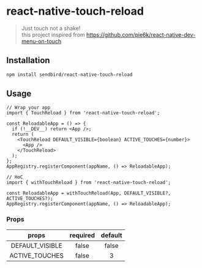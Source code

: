 # react-native-touch-reload

> Just touch not a shake! <br/>
> this project inspired from https://github.com/pie6k/react-native-dev-menu-on-touch

## Installation

```sh
npm install sendbird/react-native-touch-reload
```

## Usage

```tsx
// Wrap your app
import { TouchReload } from 'react-native-touch-reload';

const ReloadableApp = () => {
  if (!__DEV__) return <App />;
  return (
    <TouchReload DEFAULT_VISIBLE={boolean} ACTIVE_TOUCHES={number}>
      <App />
    </TouchReload>
  );
};
AppRegistry.registerComponent(appName, () => ReloadableApp);
```

```tsx
// HoC
import { withTouchReload } from 'react-native-touch-reload';

const ReloadableApp = withTouchReload(App, DEFAULT_VISIBLE?, ACTIVE_TOUCHES?);
AppRegistry.registerComponent(appName, () => ReloadableApp);
```

### Props

|      props      | required | default |
| :-------------: | :------: | :-----: |
| DEFAULT_VISIBLE |  false   |  false  |
| ACTIVE_TOUCHES  |  false   |    3    |
